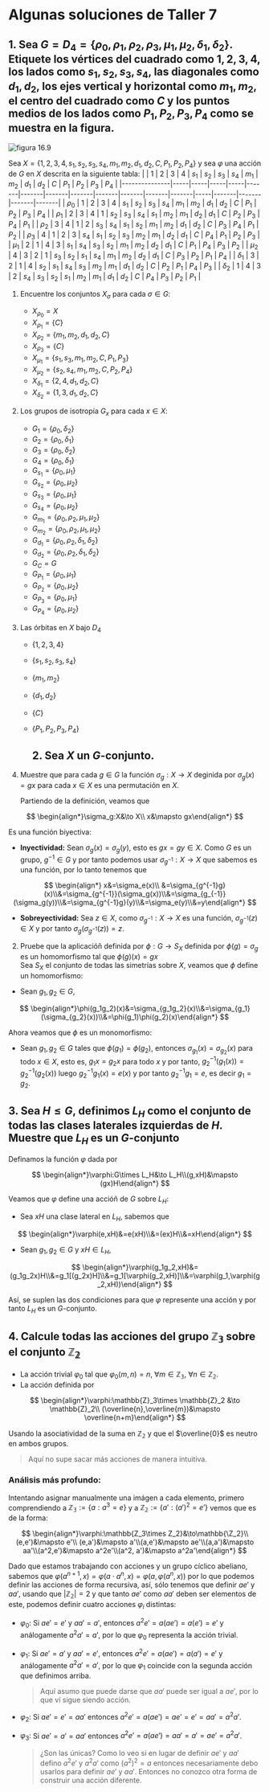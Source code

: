 # Algunas soluciones de Taller 7

## 1. Sea $G=D_4=\{\rho_0,\rho_1,\rho_2,\rho_3,\mu_1,\mu_2,\delta_1,\delta_2\}$. Etiquete los vértices del cuadrado como $1,2,3,4$, los lados como $s_1,s_2,s_3,s_4$, las diagonales como $d_1,d_2$, los ejes vertical y horizontal como $m_1,m_2$, el centro del cuadrado como $C$ y los puntos medios de los lados como $P_1,P_2,P_3,P_4$ como se muestra en la figura.

![figura 16.9](https://hackmd.io/_uploads/ryi9MzrXA.png)

Sea $X=\{1,2,3,4,s_1,s_2,s_3,s_4,m_1,m_2,d_1,d_2,C,P_1,P_2,P_4\}$ y sea $\varphi$ una acción de $G$ en $X$ descrita en la siguiente tabla:
|               | $1$ | $2$ | $3$ | $4$ | $s_1$ | $s_2$ | $s_3$ | $s_4$ | $m_1$ | $m_2$ | $d_1$ | $d_2$ | $C$ | $P_1$ | $P_2$ | $P_3$ | $P_4$ |
|---------------|-----|-----|-----|-----|-------|-------|-------|-------|-------|-------|-------|-------|-----|-------|-------|-------|-------|
| $\rho_0$      | $1$ | $2$ | $3$ | $4$ | $s_1$ | $s_2$ | $s_3$ | $s_4$ | $m_1$ | $m_2$ | $d_1$ | $d_2$ | $C$ | $P_1$ | $P_2$ | $P_3$ | $P_4$ |
| $\rho_1$      | $2$ | $3$ | $4$ | $1$ | $s_2$ | $s_3$ | $s_4$ | $s_1$ | $m_2$ | $m_1$ | $d_2$ | $d_1$ | $C$ | $P_2$ | $P_3$ | $P_4$ | $P_1$ |
| $\rho_2$      | $3$ | $4$ | $1$ | $2$ | $s_3$ | $s_4$ | $s_1$ | $s_2$ | $m_1$ | $m_2$ | $d_1$ | $d_2$ | $C$ | $P_3$ | $P_4$ | $P_1$ | $P_2$ |
| $\rho_3$      | $4$ | $1$ | $2$ | $3$ | $s_4$ | $s_1$ | $s_2$ | $s_3$ | $m_2$ | $m_1$ | $d_2$ | $d_1$ | $C$ | $P_4$ | $P_1$ | $P_2$ | $P_3$ |
| $\mu_1$       | $2$ | $1$ | $4$ | $3$ | $s_1$ | $s_4$ | $s_3$ | $s_2$ | $m_1$ | $m_2$ | $d_2$ | $d_1$ | $C$ | $P_1$ | $P_4$ | $P_3$ | $P_2$ |
| $\mu_2$       | $4$ | $3$ | $2$ | $1$ | $s_3$ | $s_2$ | $s_1$ | $s_4$ | $m_1$ | $m_2$ | $d_2$ | $d_1$ | $C$ | $P_3$ | $P_2$ | $P_1$ | $P_4$ |
| $\delta_1$    | $3$ | $2$ | $1$ | $4$ | $s_2$ | $s_1$ | $s_4$ | $s_3$ | $m_2$ | $m_1$ | $d_1$ | $d_2$ | $C$ | $P_2$ | $P_1$ | $P_4$ | $P_3$ |
| $\delta_2$    | $1$ | $4$ | $3$ | $2$ | $s_4$ | $s_3$ | $s_2$ | $s_1$ | $m_2$ | $m_1$ | $d_1$ | $d_2$ | $C$ | $P_4$ | $P_3$ | $P_2$ | $P_1$ |

1. Encuentre los conjuntos $X_\sigma$ para cada $\sigma\in G$:
   
   - $X_{\rho_0}=X$
   - $X_{\rho_1}=\{C\}$
   - $X_{\rho_2}=\{m_1,m_2,d_1,d_2,C\}$
   - $X_{\rho_3}=\{C\}$
   - $X_{\mu_1}=\{s_1,s_3,m_1,m_2,C,P_1,P_3\}$
   - $X_{\mu_2}=\{s_2,s_4,m_1,m_2,C,P_2,P_4\}$
   - $X_{\delta_1}=\{2,4,d_1,d_2,C\}$
   - $X_{\delta_2}=\{1,3,d_1,d_2,C\}$

2. Los grupos de isotropía $G_x$ para cada $x\in X$:
   
   - $G_{1}=\{\rho_0,\delta_2\}$
   - $G_{2}=\{\rho_0,\delta_1\}$
   - $G_{3}=\{\rho_0,\delta_2\}$
   - $G_{4}=\{\rho_0,\delta_1\}$
   - $G_{s_1}=\{\rho_0,\mu_1\}$
   - $G_{s_2}=\{\rho_0,\mu_2\}$
   - $G_{s_3}=\{\rho_0,\mu_1\}$
   - $G_{s_4}=\{\rho_0,\mu_2\}$
   - $G_{m_1}=\{\rho_0,\rho_2,\mu_1,\mu_2\}$
   - $G_{m_2}=\{\rho_0,\rho_2,\mu_1,\mu_2\}$
   - $G_{d_1}=\{\rho_0,\rho_2,\delta_1,\delta_2\}$
   - $G_{d_2}=\{\rho_0,\rho_2,\delta_1,\delta_2\}$
   - $G_C=G$
   - $G_{P_1}=\{\rho_0,\mu_1\}$
   - $G_{P_2}=\{\rho_0,\mu_2\}$
   - $G_{P_3}=\{\rho_0,\mu_1\}$
   - $G_{P_4}=\{\rho_0,\mu_2\}$

3. Las órbitas en $X$ bajo $D_4$
   
   - $\{1,2,3,4\}$
   
   - $\{s_1,s_2,s_3,s_4\}$
   
   - $\{m_1,m_2\}$
   
   - $\{d_1,d_2\}$
   
   - $\{C\}$
   
   - $\{P_1,P_2,P_3,P_4\}$
     
     ## 2. Sea $X$ un $G$-conjunto.

4. Muestre que para cada $g\in G$ la función $\sigma_g:X\to X$ deginida por $\sigma_g(x)=gx$ para cada $x\in X$ es una permutación en $X$.
   
    Partiendo de la definición, veamos que

$$
\begin{align*}\sigma_g:X&\to X\\ x&\mapsto gx\end{align*}
$$

Es una función biyectiva:

- **Inyectividad:** Sean $\sigma_g(x)=\sigma_g(y)$, esto es $gx=gy\in X$. Como $G$ es un grupo, $g^{-1}\in G$ y por tanto podemos usar $\sigma_{g^{-1}}:X\to X$ que sabemos es una función, por lo tanto tenemos que 

$$
\begin{align*} x&=\sigma_e(x)\\ &=\sigma_{g^{-1}g}(x)\\&=\sigma_{g^{-1}}(\sigma_g(x))\\&=\sigma_{g_{-1}}(\sigma_g(y))\\&=\sigma_{g^{-1}g}(y)\\&=\sigma_e(y)\\&=y\end{align*}
$$

- **Sobreyectividad:** Sea $z\in X$, como $\sigma_{g^{-1}}:X\to X$ es una función, $\sigma_{g^{-1}}(z)\in X$ y por tanto $\sigma_g(\sigma_{g^{-1}}(z))=z$.
2. Pruebe que la aplicacióñ definida por $\phi:G\to S_X$ definida por $\phi(g)=\sigma_g$ es un homomorfismo tal que $\phi(g)(x)=gx$  
   Sea $S_X$ el conjunto de todas las simetrías sobre $X$, veamos que $\phi$ define un homomorfismo:
- Sean $g_1,g_2\in G$,

$$
\begin{align*}\phi(g_1g_2)(x)&=\sigma_{g_1g_2}(x)\\&=\sigma_{g_1}(\sigma_{g_2}(x))\\&=\phi(g_1)\phi(g_2)(x)\end{align*}
$$

Ahora veamos que $\phi$ es un monomorfismo:

- Sean $g_1,g_2\in G$ tales que $\phi(g_1)=\phi(g_2)$, entonces $\sigma_{g_1}(x)=\sigma_{g_2}(x)$ para todo $x\in X$, esto es, $g_1x=g_2x$ para todo $x$ y por tanto, $g_2^{-1}(g_1(x))=g_2^{-1}(g_2(x))$ luego $g_2^{-1}g_1(x)=e(x)$ y por tanto $g_2^{-1}g_1=e$, es decir $g_1=g_2$.

## 3. Sea $H\leq G$, definimos $L_H$ como el conjunto de todas las clases laterales izquierdas de $H$. Muestre que $L_H$ es un $G$-conjunto

Definamos la función $\varphi$ dada por 

$$
\begin{align*}\varphi:G\times L_H&\to L_H\\(g,xH)&\mapsto (gx)H\end{align*}
$$

Veamos que $\varphi$ define una accióñ de $G$ sobre $L_H$:

- Sea $xH$ una clase lateral en $L_H$, sabemos que 

$$
\begin{align*}\varphi(e,xH)&=e(xH)\\&=(ex)H\\&=xH\end{align*}
$$

- Sean $g_1,g_2\in G$ y $xH\in L_H$, 

$$
\begin{align*}\varphi(g_1g_2,xH)&=(g_1g_2x)H\\&=g_1[(g_2x)H]\\&=g_1[\varphi(g_2,xH)]\\&=\varphi(g_1,\varphi(g_2,xH))\end{align*}
$$

Así, se suplen las dos condiciones para que $\varphi$ represente una acción y por tanto $L_H$ es un $G$-conjunto.

## 4. Calcule todas las acciones del grupo $\mathbb{Z_3}$ sobre el conjunto $\mathbb{Z_2}$

- La acción trivial $\varphi_0$ tal que $\varphi_0(m,n)=n$, $\forall m\in\mathbb{Z_3}$, $\forall n\in\mathbb{Z_2}$.
- La acción definida por 

$$
\begin{align*}\varphi:\mathbb{Z}_3\times \mathbb{Z}_2 &\to \mathbb{Z}_2\\ (\overline{n},\overline{m})&\mapsto \overline{n+m}\end{align*}
$$

Usando la asociatividad de la suma en $\mathbb{Z_2}$ y que el $\overline{0}$ es neutro en ambos grupos.

> Aquí no supe sacar más acciones de manera intuitiva.

### Análisis más profundo:

Intentando asignar manualmente una imágen a cada elemento, primero comprendiendo a $\mathbb{Z_3}:=\{a:a^3=e\}$  y a $\mathbb{Z_2}:=\{a':(a')^2=e'\}$ vemos que es de la forma:

$$
\begin{align*}\varphi:\mathbb{Z_3\times Z_2}&\to\mathbb{\Z_2}\\(e,e')&\mapsto e'\\ (e,a')&\mapsto a'\\(a,e')&\mapsto ae'\\(a,a')&\mapsto aa'\\(a^2,e')&\mapsto a^2e'\\(a^2, a')&\mapsto a^2a'\end{align*}
$$

Dado que estamos trabajando con acciones y un grupo cíclico abeliano, sabemos que $\varphi(a^{n+1},x)=\varphi(a\cdot a^n, x)=\varphi(a,\varphi(a^n,x))$ por lo que podemos definir las acciones de forma recursiva, así, sólo tenemos que definir $ae'$ y $aa'$, usando que $|\mathbb{Z_2}|=2$ y que tanto $ae'$ como $aa'$ deben ser elementos de este, podemos definir cuatro acciones $\varphi_i$ distintas:

- $\varphi_0:$ Si $ae'=e'$ y $aa'=a'$, entonces $a^2e'=a(ae')=a(e')=e'$ y análogamente $a^2a'=a'$, por lo que $\varphi_0$ representa la acción trivial.

- $\varphi_1:$ Si $ae'=a'$ y $aa'=e'$, entonces $a^2e'=a(ae')=a(a')=e'$ y análogamente $a^2a'=a'$, por lo que $\varphi_1$ coincide con la segunda acción que definimos arriba.
  
  > Aquí asumo que puede darse que $aa'$ puede ser igual a $ae'$, por lo que ví sigue siendo acción.

- $\varphi_2:$ Si $ae'=e'=aa'$ entonces $a^2e'=a(ae')=ae'=e'=aa'=a^2a'$.

- $\varphi_3:$ Si $ae'=a'=aa'$ entonces $a^2e'=a(ae')=aa'=a'=ae'=a^2a'$.
  
  > ¿Son las únicas? Como lo veo si en lugar de definir $ae'$ y $aa'$ defino $a^2e'$ y $a^2a'$ como $(a^2)^2=a$ entonces necesariamente debo usarlos para definir $ae'$ y $aa'$. Entonces no conozco otra forma de construir una acción diferente.